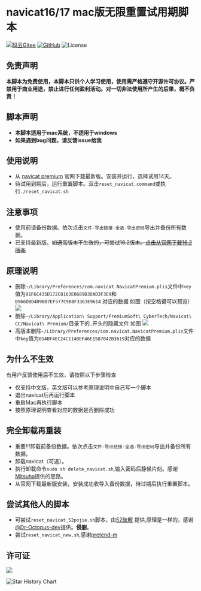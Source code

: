 # navicat16/17 mac版无限重置试用期脚本

<!-- @import "[TOC]" {cmd="toc" depthFrom=1 depthTo=6 orderedList=false} -->


[![码云Gitee](https://gitee.com/yhan219/navicat_reset_mac/badge/star.svg?theme=blue)](https://gitee.com/yhan219/navicat_reset_mac)
[![GitHub](https://img.shields.io/github/stars/yhan219/navicat_reset_mac.svg?style=social&label=Stars)](https://github.com/yhan219/navicat_reset_mac)
![License](https://img.shields.io/badge/License-LGPL-blue.svg)


## 免责声明

**本脚本为免费使用，本脚本只供个人学习使用，使用需严格遵守开源许可协议。严禁用于商业用途，禁止进行任何盈利活动。对一切非法使用所产生的后果，概不负责！**

## 脚本声明

- **本脚本适用于mac系统，不适用于windows**
- **如果遇到bug问题，请反馈issue给我**

## 使用说明

- 从 [navicat premium](https://www.navicat.com.cn/download/navicat-premium) 官网下载最新版。安装并运行，选择试用14天。
- 待试用到期后，运行重置脚本。双击`reset_navicat.command`或执行`./reset_navicat.sh`

## 注意事项
- 使用前请备份数据。依次点击`文件-导出链接-全选-导出密码`导出并备份所有数据。
- 已支持最新版。~~如遇高版本不生效的，可尝试16.2版本。[点击从官网下载16.2版本](https://download.navicat.com/download/navicat162_premium_cs.dmg)~~

## 原理说明

- 删除`~/Library/Preferences/com.navicat.NavicatPremium.plis`文件中`key`值为`91F6C435D172C8163E0689D3DAD3F3E9`和`B966DBD409B87EF577C9BBF3363E9614`
  对应的数据
  如图（按空格键可以预览）
  ![](image/img1.png)
- 删除`~/Library/Application\ Support/PremiumSoft\ CyberTech/Navicat\ CC/Navicat\ Premium/`目录下的`.`开头的隐藏文件
  如图
  ![](image/img.png)
- 高版本删除`~/Library/Preferences/com.navicat.NavicatPremium.plis`文件中`key`值为`014BF4EC24C114BEF46E1587042B3619`对应的数据


## 为什么不生效

有用户反馈使用后不生效，请按照以下步骤检查

- 仅支持中文版，英文版可以参考原理说明中自己写一个脚本
- 退出navicat后再运行脚本
- 重启Mac再执行脚本
- 按照原理说明查看对应的数据是否删除成功

## 完全卸载再重装
- 重要!!!卸载前备份数据。依次点击`文件-导出链接-全选-导出密码`导出并备份所有数据。
- 卸载navicat（可选）。
- 执行卸载命令`sudo sh delete_navicat.sh`,输入密码后静候片刻。感谢[Mitsuha](https://github.com/yhan219/navicat_reset_mac/issues/31)提供的思路。
- 从官网下载最新版安装，安装成功收导入备份数据，待过期后执行重置脚本。

## 尝试其他人的脚本
- 可尝试`reset_navicat_52pojie.sh`脚本，由[52破解](https://www.52pojie.cn/forum.php?mod=viewthread&tid=1669993)
提供,原理是一样的，感谢[@Dr-Octopus-dev](https://github.com/yhan219/navicat_reset_mac/issues/16)提供。**侵删**。
- 尝试`reset_navicat_new.sh`,感谢[pretend-m](https://github.com/pretend-m/navicat_for_mac_reset)

## 许可证

![](image/LGPL.svg)

<picture>
  <source
    media="(prefers-color-scheme: dark)"
    srcset="
      https://api.star-history.com/svg?repos=yhan219/navicat_reset_mac&type=Date&theme=dark
    "
  />
  <source
    media="(prefers-color-scheme: light)"
    srcset="
      https://api.star-history.com/svg?repos=yhan219/navicat_reset_mac&type=Date
    "
  />
  <img
    alt="Star History Chart"
    src="https://api.star-history.com/svg?repos=yhan219/navicat_reset_mac&type=Date"
  />
</picture>
